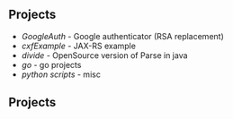 ## Projects

- *GoogleAuth* - Google authenticator (RSA replacement)
- *cxfExample* - JAX-RS example
- *divide* - OpenSource version of Parse in java
- *go* - go projects
- *python scripts* - misc
## Projects